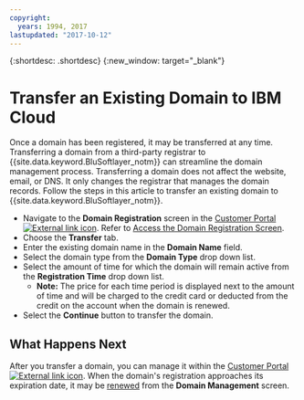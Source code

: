 ```yaml
---
copyright:
  years: 1994, 2017
lastupdated: "2017-10-12"
---
```


{:shortdesc: .shortdesc}
{:new_window: target="_blank"}

# Transfer an Existing Domain to IBM Cloud

Once a domain has been registered, it may be transferred at any time. Transferring a domain from a third-party registrar to {{site.data.keyword.BluSoftlayer_notm}} can streamline the domain management process. Transferring a domain does not affect the website, email, or DNS. It only changes the registrar that manages the domain records. Follow the steps in this article to transfer an existing domain to {{site.data.keyword.BluSoftlayer_notm}}.

* Navigate to the **Domain Registration** screen in the [Customer Portal ![External link icon](../../icons/launch-glyph.svg "External link icon")](https://control.softlayer.com/). Refer to [Access the Domain Registration Screen](/docs/infrastructure/dns?topic=dns-how-to-use-the-domain-registration-screen).
* Choose the **Transfer** tab.
* Enter the existing domain name in the **Domain Name** field.
* Select the domain type from the **Domain Type** drop down list.
* Select the amount of time for which the domain will remain active from the **Registration Time** drop down list.
  * **Note:** The price for each time period is displayed next to the amount of time and will be charged to the credit card or deducted from the credit on the account when the domain is renewed.
* Select the **Continue** button to transfer the domain.

## What Happens Next

After you transfer a domain, you can manage it within the [Customer Portal ![External link icon](../../icons/launch-glyph.svg "External link icon")](https://control.softlayer.com/). When the domain's registration approaches its expiration date, it may be [renewed](/docs/infrastructure/dns?topic=dns-renew-an-existing-domain) from the **Domain Management** screen.
